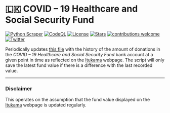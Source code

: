 # 🇱🇰 COVID – 19 Healthcare and Social Security Fund
[![Python Scraper](https://github.com/damianperera/pres-covid-relief/actions/workflows/cron.yml/badge.svg)](https://github.com/damianperera/pres-covid-relief/actions/workflows/cron.yml) [![CodeQL](https://github.com/damianperera/sl-covid-fund/actions/workflows/codeql-analysis.yml/badge.svg)](https://github.com/damianperera/sl-covid-fund/actions/workflows/codeql-analysis.yml) [![License](https://img.shields.io/github/license/damianperera/sl-covid-fund)](https://github.com/damianperera/sl-covid-fund/blob/main/LICENSE) [![Stars](https://img.shields.io/github/stars/damianperera/sl-covid-fund)](https://github.com/damianperera/sl-covid-fund/stargazers) [![contributions welcome](https://img.shields.io/badge/contributions-welcome-brightgreen.svg)](https://github.com/damianperera/sl-covid-fund) [![Twitter](https://img.shields.io/twitter/url?style=social&url=https%3A%2F%2Fgithub.com%2Fdamianperera%2Fsl-covid-fund)](https://twitter.com/intent/tweet?text=Check%20out%20this%20project%20which%20keeps%20track%20of%20the%20Covid-19%20Healthcare%20and%20Social%20Security%20Fund's%20value:&url=https%3A%2F%2Fgithub.com%2Fdamianperera%2Fsl-covid-fund)

Periodically updates [this file](https://damianperera.github.io/sl-covid-fund/data.json) with the history of the amount of donations in the _COVID – 19 Healthcare and Social Security Fund_ bank account at a given point in time as reflected on the [Itukama](https://www.itukama.lk/) webpage. The script will only save the latest fund value if there is a difference with the last recorded value.

<hr>

### Disclaimer
This operates on the assumption that the fund value displayed on the [Itukama](https://www.itukama.lk/) webpage is updated regularly.
